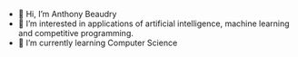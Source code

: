 - 👋 Hi, I’m Anthony Beaudry
- 👀 I’m interested in applications of artificial intelligence, machine learning and competitive programming.
- 🌱 I’m currently learning Computer Science

<!---
AnthonyBeaudry/AnthonyBeaudry is a ✨ special ✨ repository because its `README.md` (this file) appears on your GitHub profile.
You can click the Preview link to take a look at your changes.
--->
